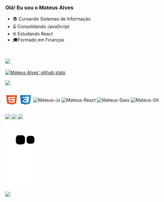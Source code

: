 ### Olá! Eu sou o Mateus Alves

- 📚 Cursando Sistemas de Informação
- ⏳ Consolidando JavaScript
- 🌐 Estudando React
- 🎓Formado em Finanças
<br/>
<p align="left"><img src="https://komarev.com/ghpvc/?username=matealves&label=Profile%20views&color=aa3b28&style=flat%22%20alt=%22matealves" /></p>

 <a href="https://github.com/matealves/github-readme-stats"><img align="center" src="https://github-readme-stats.vercel.app/api?username=matealves&show_icons=true&include_all_commits=true&theme=dracula&hide_border=true" alt="Mateus Alves' github stats" /></a> 
 
  <a href="https://github.com/matealves/github-readme-stats"><img align="center" src="https://github-readme-stats.vercel.app/api/top-langs/?username=matealves&layout=compact&theme=dracula&hide_border=true" /></a>
  
  <!-- light-theme: buefy -->
  <!-- dark-theme: dracula -->
 
  <div style="display: inline_block"><br>
  <!--<img align="center" alt="Mateus-Java" height="30" width="40" src="https://cdn.jsdelivr.net/gh/devicons/devicon/icons/java/java-original.svg">-->
  <!--<img align="center" alt="Mateus-Py" height="30" width="40" src="https://raw.githubusercontent.com/devicons/devicon/master/icons/python/python-original.svg">-->
  <img align="center" alt="Mateus-HTML" height="30" width="40" src="https://raw.githubusercontent.com/devicons/devicon/master/icons/html5/html5-original.svg">
  <img align="center" alt="Mateus-CSS" height="30" width="40" src="https://raw.githubusercontent.com/devicons/devicon/master/icons/css3/css3-original.svg">
  <img align="center" alt="Mateus-Js" height="30" width="40" src="https://cdn.jsdelivr.net/gh/devicons/devicon/icons/javascript/javascript-original.svg">
  <img align="center" alt="Mateus-React" height="30" width="40" src="https://cdn.jsdelivr.net/gh/devicons/devicon/icons/react/react-original.svg">
 <img align="center" alt="Mateus-Sass" height="30" width="40" src="https://cdn.jsdelivr.net/gh/devicons/devicon/icons/sass/sass-original.svg">
 <img align="center" alt="Mateus-Git" height="30" width="40" src="https://cdn.jsdelivr.net/gh/devicons/devicon/icons/git/git-original.svg">
  <!--<img align="center" alt="Mateus-PS" height="30" width="40" src="https://cdn.jsdelivr.net/gh/devicons/devicon/icons/photoshop/photoshop-plain.svg">-->
   <!--<img align="center" alt="Mateus-C++" height="30" width="40" src="https://cdn.jsdelivr.net/gh/devicons/devicon/icons/cplusplus/cplusplus-original.svg"> -->
<!--   <img align="center" alt="Mateus-PHP" height="30" width="40" src="https://cdn.jsdelivr.net/gh/devicons/devicon/icons/php/php-plain.svg">
  <img align="center" alt="Mateus-MySql" height="30" width="40" src="https://cdn.jsdelivr.net/gh/devicons/devicon/icons/mysql/mysql-original-wordmark.svg"> -->
 <!-- <img align="center" alt="Mateus-OracleSQL" height="30" width="40" src="https://cdn.worldvectorlogo.com/logos/oracle-logo-1.svg"> -->
</div>
  
  ##
 
<div> 
<!-- <a href="https://www.youtube.com/channel/UC_-uuuZbY0AAt9CViNzvc-Q" target="_blank"><img src="https://img.shields.io/badge/YouTube-FF0000?style=for-the-badge&logo=youtube&logoColor=white" target="_blank"></a> -->
  <a href="https://www.linkedin.com/in/mateusalvesds/" target="_blank"><img src="https://img.shields.io/badge/-LinkedIn-%230077B5?style=for-the-badge&logo=linkedin&logoColor=white" target="_blank"></a>
  <!--<a href="https://instagram.com/mate.alves" target="_blank"><img src="https://img.shields.io/badge/-Instagram-%23E4405F?style=for-the-badge&logo=instagram&logoColor=white" target="_blank"></a>-->
 	<!-- <a href="https://www.twitch.tv/rafaballerinii" target="_blank"><img src="https://img.shields.io/badge/Twitch-9146FF?style=for-the-badge&logo=twitch&logoColor=white" target="_blank"></a> 
 <a href="https://discord.gg/pDbY76q8Qf" target="_blank"><img src="https://img.shields.io/badge/Discord-7289DA?style=for-the-badge&logo=discord&logoColor=white" target="_blank"></a> -->
  <a href = "mailto:contatomateusalves@hotmail.com"><img src="https://img.shields.io/badge/Microsoft_Outlook-0078D4?style=for-the-badge&logo=microsoft-outlook&logoColor=white" target="_blank"></a>
  <a href="https://api.whatsapp.com/send?phone=+5511966616365" target="_blank"><img src="https://img.shields.io/badge/WhatsApp-25D366?style=for-the-badge&logo=whatsapp&logoColor=dracula" target="_blank"></a>
 
  ![Snake animation](https://github.com/matealves/matealves/blob/output/github-contribution-grid-snake.svg)
</div>

  <a href="https://github-readme-streak-stats.herokuapp.com/?user=matealves&%22%20alt=%22matealves%22"><img align="center" src="https://github-readme-streak-stats.herokuapp.com/?user=matealves&%22%20alt=%22matealves%22&theme=dracula"/></a>
